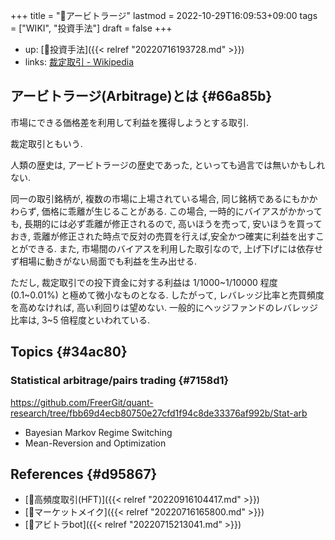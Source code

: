 +++
title = "📝アービトラージ"
lastmod = 2022-10-29T16:09:53+09:00
tags = ["WIKI", "投資手法"]
draft = false
+++

-   up: [🔖投資手法]({{< relref "20220716193728.md" >}})
-   links: [裁定取引 - Wikipedia](http://ja.wikipedia.org/wiki/%E8%A3%81%E5%AE%9A%E5%8F%96%E5%BC%95)


## アービトラージ(Arbitrage)とは {#66a85b}

市場にできる価格差を利用して利益を獲得しようとする取引.

裁定取引ともいう.

人類の歴史は, アービトラージの歴史であった, といっても過言では無いかもしれない.

同一の取引銘柄が, 複数の市場に上場されている場合, 同じ銘柄であるにもかかわらず, 価格に乖離が生じることがある. この場合, 一時的にバイアスがかかっても, 長期的には必ず乖離が修正されるので, 高いほうを売って, 安いほうを買っておき, 乖離が修正された時点で反対の売買を行えば,安全かつ確実に利益を出すことができる. また, 市場間のバイアスを利用した取引なので, 上げ下げには依存せず相場に動きがない局面でも利益を生み出せる.

ただし, 裁定取引での投下資金に対する利益は 1/1000~1/10000 程度(0.1~0.01%) と極めて微小なものとなる. したがって, レバレッジ比率と売買頻度を高めなければ, 高い利回りは望めない. 一般的にヘッジファンドのレバレッジ比率は, 3~5 倍程度といわれている.


## Topics {#34ac80}


### Statistical arbitrage/pairs trading {#7158d1}

<https://github.com/FreerGit/quant-research/tree/fbb69d4ecb80750e27cfd1f94c8de33376af992b/Stat-arb>

-   Bayesian Markov Regime Switching
-   Mean-Reversion and Optimization


## References {#d95867}

-   [📝高頻度取引(HFT)]({{< relref "20220916104417.md" >}})
-   [📝マーケットメイク]({{< relref "20220716165800.md" >}})
-   [📝アビトラbot]({{< relref "20220715213041.md" >}})
